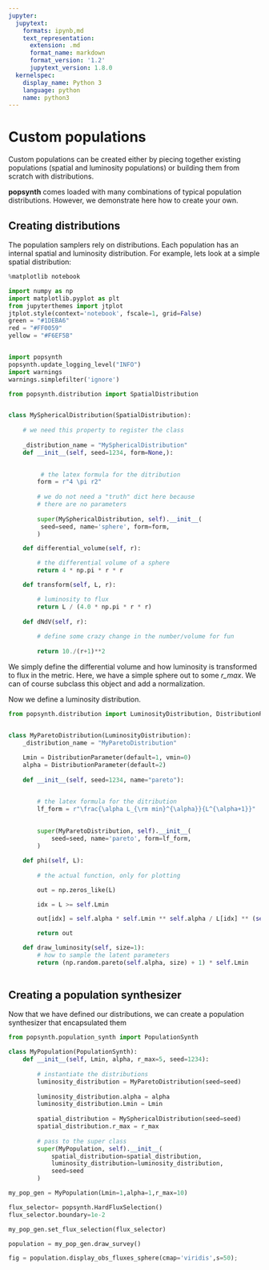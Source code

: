 ```yaml
---
jupyter:
  jupytext:
    formats: ipynb,md
    text_representation:
      extension: .md
      format_name: markdown
      format_version: '1.2'
      jupytext_version: 1.8.0
  kernelspec:
    display_name: Python 3
    language: python
    name: python3
---
```


# Custom populations

Custom populations can be created either by piecing together existing populations (spatial and luminosity populations) or building them from scratch with distributions.

**popsynth** comes loaded with many combinations of typical population distributions. However, we demonstrate here how to create your own.


## Creating distributions

The population samplers rely on distributions. Each population has an internal spatial and luminosity distribution. For example, lets look at a simple spatial distribution:


```python
%matplotlib notebook

import numpy as np
import matplotlib.pyplot as plt
from jupyterthemes import jtplot
jtplot.style(context='notebook', fscale=1, grid=False)
green = "#1DEBA6"
red = "#FF0059"
yellow = "#F6EF5B"


import popsynth
popsynth.update_logging_level("INFO")
import warnings
warnings.simplefilter('ignore')
```

```python
from popsynth.distribution import SpatialDistribution


class MySphericalDistribution(SpatialDistribution):
    
    # we need this property to register the class
    
    _distribution_name = "MySphericalDistribution"
    def __init__(self, seed=1234, form=None,):

        
         # the latex formula for the ditribution
        form = r"4 \pi r2"
        
        # we do not need a "truth" dict here because
        # there are no parameters
        
        super(MySphericalDistribution, self).__init__(
         seed=seed, name='sphere', form=form,
        )

    def differential_volume(self, r):

        # the differential volume of a sphere
        return 4 * np.pi * r * r

    def transform(self, L, r):

        # luminosity to flux
        return L / (4.0 * np.pi * r * r)
    
    def dNdV(self, r):
        
        # define some crazy change in the number/volume for fun
        
        return 10./(r+1)**2

```

<!-- #region -->
We simply define the differential volume and how luminosity is transformed to flux in the metric. Here, we have a simple sphere out to some *r_max*. We can of course subclass this object and add a normalization.


Now we define a luminosity distribution.
<!-- #endregion -->

```python
from popsynth.distribution import LuminosityDistribution, DistributionParameter


class MyParetoDistribution(LuminosityDistribution):
    _distribution_name = "MyParetoDistribution"
    
    Lmin = DistributionParameter(default=1, vmin=0)
    alpha = DistributionParameter(default=2)
    
    def __init__(self, seed=1234, name="pareto"):


        # the latex formula for the ditribution
        lf_form = r"\frac{\alpha L_{\rm min}^{\alpha}}{L^{\alpha+1}}"
        
        
        super(MyParetoDistribution, self).__init__(
            seed=seed, name='pareto', form=lf_form,
        )

    def phi(self, L):
        
        # the actual function, only for plotting 

        out = np.zeros_like(L)

        idx = L >= self.Lmin

        out[idx] = self.alpha * self.Lmin ** self.alpha / L[idx] ** (self.alpha + 1)

        return out

    def draw_luminosity(self, size=1):
        # how to sample the latent parameters
        return (np.random.pareto(self.alpha, size) + 1) * self.Lmin
        
```

## Creating a population synthesizer

Now that we have defined our distributions, we can create a population synthesizer that encapsulated them

```python
from popsynth.population_synth import PopulationSynth

class MyPopulation(PopulationSynth):
    def __init__(self, Lmin, alpha, r_max=5, seed=1234):
        
        # instantiate the distributions
        luminosity_distribution = MyParetoDistribution(seed=seed)
        
        luminosity_distribution.alpha = alpha
        luminosity_distribution.Lmin = Lmin
        
        spatial_distribution = MySphericalDistribution(seed=seed)
        spatial_distribution.r_max = r_max
        
        # pass to the super class
        super(MyPopulation, self).__init__(         
            spatial_distribution=spatial_distribution,
            luminosity_distribution=luminosity_distribution,
            seed=seed
        )
```

```python
my_pop_gen = MyPopulation(Lmin=1,alpha=1,r_max=10)

flux_selector= popsynth.HardFluxSelection()
flux_selector.boundary=1e-2

my_pop_gen.set_flux_selection(flux_selector)

population = my_pop_gen.draw_survey()
```

```python
fig = population.display_obs_fluxes_sphere(cmap='viridis',s=50);
```
